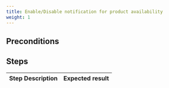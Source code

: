 ```yaml
---
title: Enable/Disable notification for product availability
weight: 1
---
```


## Preconditions


## Steps
| Step Description | Expected result |
| ----- | ----- |
